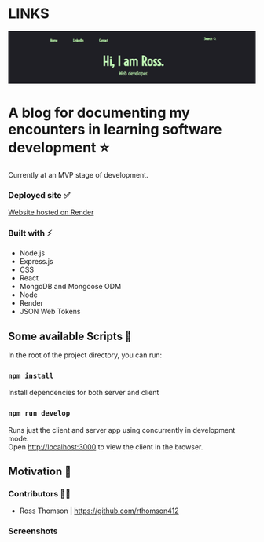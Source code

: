 # LINKS



<p align="center" height="250" width="200">
    <img src="./public/screenshot.png" alt="blog"/>
</p>

# A blog for documenting my encounters in learning software development ⭐

Currently at an MVP stage of development.

### Deployed site ✅

[Website hosted on Render](https://rosscraigblog.onrender.com/)

### Built with ⚡

-  Node.js
-  Express.js
-  CSS
-  React
-  MongoDB and Mongoose ODM
-  Node
-  Render
-  JSON Web Tokens

## Some available Scripts 🧬

In the root of the project directory, you can run:

### `npm install`
Install dependencies for both server and client<br>

### `npm run develop`

Runs just the client and server app using concurrently in development mode.<br>
Open [http://localhost:3000](http://localhost:3000) to view the client in the browser.

## Motivation 🌻


### Contributors 👨‍💻

- Ross Thomson | https://github.com/rthomson412


### Screenshots


